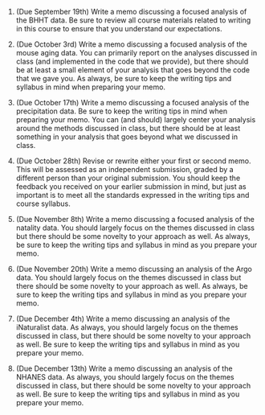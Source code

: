 1. (Due September 19th) Write a memo discussing a focused analysis of
the BHHT data.  Be sure to review all course materials related to
writing in this course to ensure that you understand our expectations.

2. (Due October 3rd) Write a memo discussing a focused analysis of the
mouse aging data.  You can primarily report on the analyses discussed
in class (and implemented in the code that we provide), but there
should be at least a small element of your analysis that goes beyond
the code that we gave you.  As always, be sure to keep the writing
tips and syllabus in mind when preparing your memo.

3. (Due October 17th) Write a memo discussing a focused analysis of
the precipitation data.  Be sure to keep the writing tips in mind when
preparing your memo.  You can (and should) largely center your
analysis around the methods discussed in class, but there should be at
least something in your analysis that goes beyond what we discussed in
class.

4. (Due October 28th) Revise or rewrite either your first or second
memo.  This will be assessed as an independent submission, graded by a
different person than your original submission.  You should keep the
feedback you received on your earlier submission in mind, but just as
important is to meet all the standards expressed in the writing tips
and course syllabus.

5. (Due November 8th) Write a memo discussing a focused analysis of
the natality data.  You should largely focus on the themes discussed
in class but there should be some novelty to your approach as well.
As always, be sure to keep the writing tips and syllabus in mind
as you prepare your memo.

6. (Due November 20th) Write a memo discussing an analysis of
the Argo data.  You should largely focus on the themes discussed
in class but there should be some novelty to your approach as well.
As always, be sure to keep the writing tips and syllabus in mind
as you prepare your memo.

7. (Due December 4th) Write a memo discussing an analysis of
the iNaturalist data.  As always, you should largely focus on the
themes discussed in class, but there should be some novelty to your approach
as well. Be sure to keep the writing tips and syllabus in mind
as you prepare your memo.

8. (Due December 13th) Write a memo discussing an analysis of
the NHANES data.  As always, you should largely focus on the
themes discussed in class, but there should be some novelty to your approach
as well. Be sure to keep the writing tips and syllabus in mind
as you prepare your memo.
